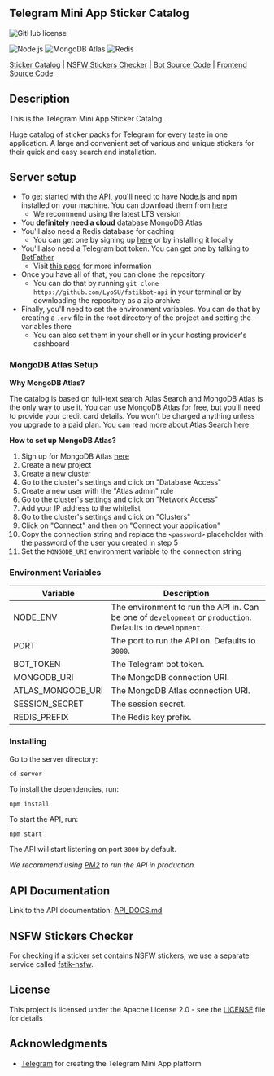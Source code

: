## Telegram Mini App Sticker Catalog

![GitHub license](https://img.shields.io/github/license/LyoSU/fstikbot-api.js.svg)

![Node.js](https://img.shields.io/badge/Node.js-339933?style=for-the-badge&logo=node.js&logoColor=white) ![MongoDB Atlas](https://img.shields.io/badge/MongoDB-Atlas-4EA94B?style=for-the-badge&logo=mongodb&logoColor=white) ![Redis](https://img.shields.io/badge/Redis-DC382D?style=for-the-badge&logo=redis&logoColor=white)

[Sticker Catalog](https://t.me/fStikBot/catalog) | [NSFW Stickers Checker](https://github.com/LyoSU/fstik-nsfw) | [Bot Source Code](https://github.com/LyoSU/fStikBot) | [Frontend Source Code](https://github.com/LyoSU/fStikBot)

## Description
This is the Telegram Mini App Sticker Catalog.

Huge catalog of sticker packs for Telegram for every taste in one application. A large and convenient set of various and unique stickers for their quick and easy search and installation.

## Server setup

* To get started with the API, you'll need to have Node.js and npm installed on your machine. You can download them from [here](https://nodejs.org/en/download/)
  * We recommend using the latest LTS version
* You **definitely need a cloud** database MongoDB Atlas
* You'll also need a Redis database for caching
  * You can get one by signing up [here](https://redislabs.com/try-free/) or by installing it locally
* You'll also need a Telegram bot token. You can get one by talking to [BotFather](https://t.me/BotFather)
  * Visit [this page](https://core.telegram.org/bots/features#botfather) for more information
* Once you have all of that, you can clone the repository
  * You can do that by running ```git clone https://github.com/LyoSU/fstikbot-api``` in your terminal or by downloading the repository as a zip archive
* Finally, you'll need to set the environment variables. You can do that by creating a ```.env``` file in the root directory of the project and setting the variables there
  * You can also set them in your shell or in your hosting provider's dashboard

### MongoDB Atlas Setup

**Why MongoDB Atlas?**

The catalog is based on full-text search Atlas Search and MongoDB Atlas is the only way to use it. You can use MongoDB Atlas for free, but you'll need to provide your credit card details. You won't be charged anything unless you upgrade to a paid plan. You can read more about Atlas Search [here](https://docs.atlas.mongodb.com/atlas-search/).

**How to set up MongoDB Atlas?**

1. Sign up for MongoDB Atlas [here](https://www.mongodb.com/cloud/atlas/register)
2. Create a new project
3. Create a new cluster
4. Go to the cluster's settings and click on "Database Access"
5. Create a new user with the "Atlas admin" role
6. Go to the cluster's settings and click on "Network Access"
7. Add your IP address to the whitelist
8. Go to the cluster's settings and click on "Clusters"
9. Click on "Connect" and then on "Connect your application"
10. Copy the connection string and replace the ```<password>``` placeholder with the password of the user you created in step 5
11. Set the ```MONGODB_URI``` environment variable to the connection string

### Environment Variables

| Variable | Description |
| -------- | ----------- |
| NODE_ENV | The environment to run the API in. Can be one of ```development``` or ```production```. Defaults to ```development```. |
| PORT | The port to run the API on. Defaults to ```3000```. |
| BOT_TOKEN | The Telegram bot token. |
| MONGODB_URI | The MongoDB connection URI. |
| ATLAS_MONGODB_URI | The MongoDB Atlas connection URI. |
| SESSION_SECRET | The session secret. |
| REDIS_PREFIX | The Redis key prefix. |

### Installing

Go to the server directory:

```cd server```

To install the dependencies, run:

```npm install```

To start the API, run:

```npm start```

The API will start listening on port `3000` by default.

_We recommend using [PM2](https://pm2.keymetrics.io/) to run the API in production._

## API Documentation

Link to the API documentation: [API_DOCS.md](API_DOCS.md)

## NSFW Stickers Checker

For checking if a sticker set contains NSFW stickers, we use a separate service called [fstik-nsfw](https://github.com/LyoSU/fstik-nsfw).

## License

This project is licensed under the Apache License 2.0 - see the [LICENSE](LICENSE) file for details

## Acknowledgments

* [Telegram](https://telegram.org/) for creating the Telegram Mini App platform
